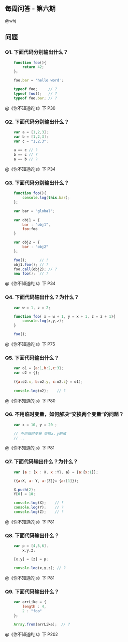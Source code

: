 每周问答 - 第六期
---
@whj

## 问题
### Q1. 下面代码分别输出什么？

```js
    function foo(){
        return 42;
    };

    foo.bar = 'hello word';

    typeof foo;     // ?
    typeof foo();   // ?
    typeof foo.bar; // ?
```
@《你不知道的js》下 P30


### Q2. 下面代码分别输出什么？

```js
    var a = [1,2,3];
    var b = [1,2,3];
    var c = "1,2,3";
    
    a == c // ?
    b == c // ?
    a == b // ?
```
@《你不知道的js》下 P34


### Q3. 下面代码分别输出什么？

```js
    function foo(){
        console.log(this.bar);
    };

    var bar = "global";
    
    var obj1 = {
        bar : "obj1",
        foo:foo
    }

    var obj2 = {
        bar : "obj2"
    };

    foo();      // ?
    obj1.foo(); // ?
    foo.call(obj2); // ?
    new foo();  // ?
```
@《你不知道的js》下 P34


### Q4. 下面代码输出什么？为什么？

```js
    var w = 1, z = 2;

    function foo( x = w + 1, y = x + 1, z = z + 1){
        console.log(x,y,z);
    }

    foo();
```
@《你不知道的js》下 P75


### Q5. 下面代码输出什么？

```js
    var o1 = {a:1,b:2,c:3};
    var o2 = {};
    
    ({a:o2.x, b:o2.y, c:o2.z} = o1);
    
    console.log(o2);    // ?
```
@《你不知道的js》下 P80


### Q6. 不用临时变量，如何解决“交换两个变量”的问题？

```js
    var x = 10, y = 20 ;

    // 不用临时变量 交换x，y的值
    // ..
```
@《你不知道的js》下 P81


### Q7. 下面代码输出什么？为什么？

```js
    var {a : {x : X, x :Y}, a} = {a:{x:1}};

    ({a:X, a: Y, a:[Z]}= {a:[1]});

    X.push(2);
    Y[0] = 10;

    console.log(X);    // ?
    console.log(Y);    // ?
    console.log(Z);    // ?
```
@《你不知道的js》下 P81


### Q8. 下面代码输出什么？

```js
    var p = [4,5,6],
        x,y,z;

    [x,y] = [z] = p;

    console.log(x,y,z); // ?
```
@《你不知道的js》下 P81


### Q9. 下面代码输出什么？

```js
    var arrLike = {
        length : 4,
        2 : "foo"
    };
    
    Array.from(arrLike);  // ?
```
@《你不知道的js》下 P202

